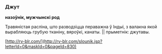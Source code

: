 ### Джут
**назоўнік, мужчынскі род**

Травяністая расліна, што разводзіцца пераважна ў Індыі, з валакна якой вырабляюць грубую тканіну, вяроўкі, канаты. || прыметнік: джутавы.

<a rel="author">[http://rv-blr.com/](http://rv-blr.com/slounik.jsp?letterId=0&maskId=0&pageId=830)</a>
